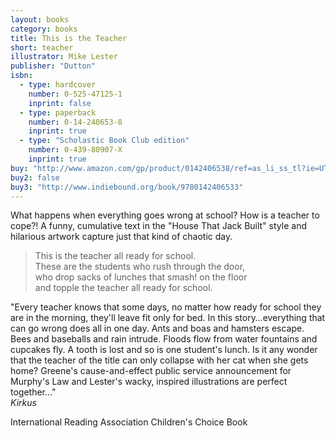 ```yaml
---
layout: books
category: books
title: This is the Teacher
short: teacher
illustrator: Mike Lester
publisher: "Dutton"
isbn:
  - type: hardcover
    number: 0-525-47125-1
    inprint: false
  - type: paperback
    number: 0-14-240653-8
    inprint: true
  - type: "Scholastic Book Club edition"
    number: 0-439-80907-X
    inprint: true
buy: "http://www.amazon.com/gp/product/0142406538/ref=as_li_ss_tl?ie=UTF8&tag=rhondgowlegre-20&linkCode=as2&camp=1789&creative=390957&creativeASIN=0142406538"
buy2: false
buy3: "http://www.indiebound.org/book/9780142406533"
---
```


What happens when everything goes wrong at school? How is a teacher to cope?! A funny, cumulative text in the "House That Jack Built" style and hilarious artwork capture just that kind of chaotic day.

<blockquote class="excerpt"><p2 class="excerpt">
This is the teacher all ready for school. <br />
These are the students who rush through the door, <br />
who drop sacks of lunches that smash! on the floor <br />
and topple the teacher all ready for school.
</p2></blockquote>

"Every teacher knows that some days, no matter how ready for school they are in the morning, they'll leave fit only for bed. In this story…everything that can go wrong does all in one day. Ants and boas and hamsters escape. Bees and baseballs and rain intrude. Floods flow from water fountains and cupcakes fly. A tooth is lost and so is one student's lunch. Is it any wonder that the teacher of the title can only collapse with her cat when she gets home? Greene's cause-and-effect public service announcement for Murphy's Law and Lester's wacky, inspired illustrations are perfect together…"  
_Kirkus_

<p class="awards">
International Reading Association Children's Choice Book
</p>